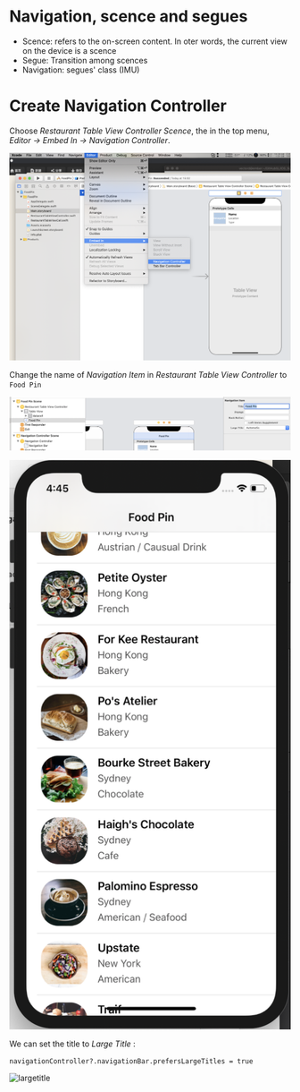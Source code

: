 # Navigation, scence and segues

*  Scence: refers to the on-screen content. In oter words, the current view on the device is a scence
* Segue: Transition among scences
* Navigation: segues' class (IMU)

# Create Navigation Controller

Choose *Restaurant Table View Controller Scence*, the in the top menu, *Editor -> Embed In -> Navigation Controller*.

![createnavigation](graph/createnavigation.png)

Change the name of *Navigation Item* in *Restaurant Table View Controller* to `Food Pin`

![renamenaviitem](graph/renamenaviitem.png)

![renamenaviitemre](graph/renamenaviitemre.png)

We can set the title to *Large Title* :

```sw
navigationController?.navigationBar.prefersLargeTitles = true
```

![largetitle](graph/largetitle.gif)